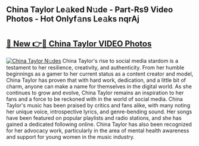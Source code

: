 ## China Taylor Le𝚊ked N𝚞de - Part-Rs9 Video Photos - Hot Onlyf𝚊ns Le𝚊ks nqrAj

# <h2><a href="http://ab82631.deff.icu/?id=China+Taylor">🔗 New 👉🔴 China Taylor VIDEO Photos</a></h2>

[![China Taylor N𝚞des](https://i.imgur.com/rIISA9y.gif)](http://ab82631.deff.icu/?id=China+Taylor)
China Taylor's rise to social media stardom is a testament to her resilience, creativity, and authenticity. From her humble beginnings as a gamer to her current status as a content creator and model, China Taylor has proven that with hard work, dedication, and a little bit of charm, anyone can make a name for themselves in the digital world. As she continues to grow and evolve, China Taylor remains an inspiration to her fans and a force to be reckoned with in the world of social media. China Taylor's music has been praised by critics and fans alike, with many noting her unique voice, introspective lyrics, and genre-bending sound. Her songs have been featured on popular playlists and radio stations, and she has gained a dedicated following online. China Taylor has also been recognized for her advocacy work, particularly in the area of mental health awareness and support for young women in the music industry.
